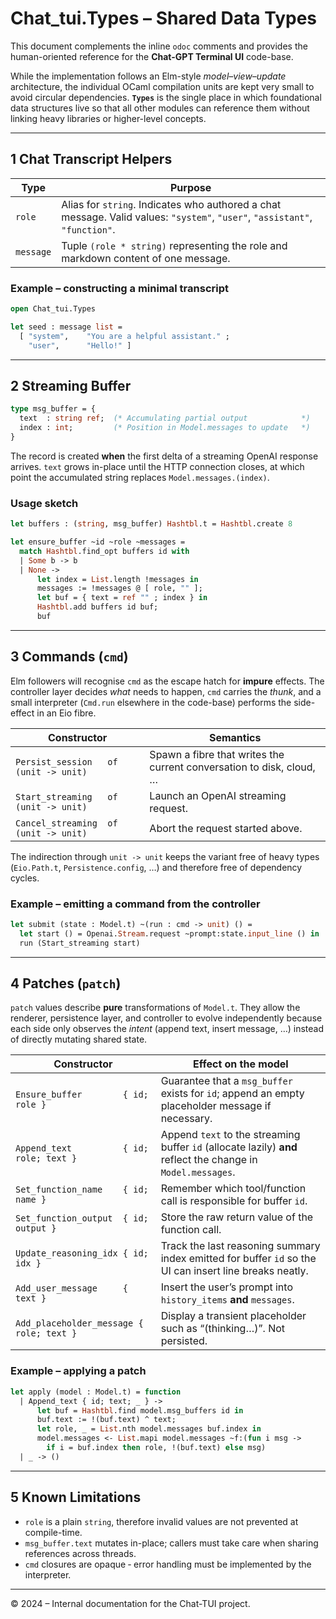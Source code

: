 # Chat_tui.Types – Shared Data Types

This document complements the inline `odoc` comments and provides the human-oriented reference for the **Chat-GPT Terminal UI** code-base.

While the implementation follows an Elm-style _model–view–update_ architecture, the individual OCaml compilation units are kept very small to avoid circular dependencies.  **`Types`** is the single place in which foundational data structures live so that all other modules can reference them without linking heavy libraries or higher-level concepts.

---

## 1 Chat Transcript Helpers

| Type | Purpose |
|------|---------|
| `role` | Alias for `string`. Indicates who authored a chat message. Valid values: `"system"`, `"user"`, `"assistant"`, `"function"`. |
| `message` | Tuple `(role * string)` representing the role and markdown content of one message. |

### Example – constructing a minimal transcript

```ocaml
open Chat_tui.Types

let seed : message list =
  [ "system",    "You are a helpful assistant." ;
    "user",      "Hello!" ]
```

---

## 2 Streaming Buffer

```ocaml
type msg_buffer = {
  text  : string ref;  (* Accumulating partial output            *)
  index : int;         (* Position in Model.messages to update   *)
}
```

The record is created **when** the first delta of a streaming OpenAI response arrives.  `text` grows in-place until the HTTP connection closes, at which point the accumulated string replaces `Model.messages.(index)`.

### Usage sketch

```ocaml
let buffers : (string, msg_buffer) Hashtbl.t = Hashtbl.create 8

let ensure_buffer ~id ~role ~messages =
  match Hashtbl.find_opt buffers id with
  | Some b -> b
  | None ->
      let index = List.length !messages in
      messages := !messages @ [ role, "" ];
      let buf = { text = ref "" ; index } in
      Hashtbl.add buffers id buf;
      buf
```

---

## 3 Commands (`cmd`)

Elm followers will recognise `cmd` as the escape hatch for **impure** effects.  The controller layer decides *what* needs to happen, `cmd` carries the _thunk_, and a small interpreter (`Cmd.run` elsewhere in the code-base) performs the side-effect in an Eio fibre.

| Constructor | Semantics |
|-------------|-----------|
| `Persist_session   of (unit -> unit)` | Spawn a fibre that writes the current conversation to disk, cloud, … |
| `Start_streaming   of (unit -> unit)` | Launch an OpenAI streaming request. |
| `Cancel_streaming  of (unit -> unit)` | Abort the request started above. |

The indirection through `unit -> unit` keeps the variant free of heavy types (`Eio.Path.t`, `Persistence.config`, …) and therefore free of dependency cycles.

### Example – emitting a command from the controller

```ocaml
let submit (state : Model.t) ~(run : cmd -> unit) () =
  let start () = Openai.Stream.request ~prompt:state.input_line () in
  run (Start_streaming start)
```

---

## 4 Patches (`patch`)

`patch` values describe **pure** transformations of `Model.t`.  They allow the renderer, persistence layer, and controller to evolve independently because each side only observes the *intent* (append text, insert message, …) instead of directly mutating shared state.

| Constructor | Effect on the model |
|-------------|--------------------|
| `Ensure_buffer        { id; role }` | Guarantee that a `msg_buffer` exists for `id`; append an empty placeholder message if necessary. |
| `Append_text          { id; role; text }` | Append `text` to the streaming buffer `id` (allocate lazily) **and** reflect the change in `Model.messages`. |
| `Set_function_name    { id; name }` | Remember which tool/function call is responsible for buffer `id`. |
| `Set_function_output  { id; output }` | Store the raw return value of the function call. |
| `Update_reasoning_idx { id; idx }` | Track the last reasoning summary index emitted for buffer `id` so the UI can insert line breaks neatly. |
| `Add_user_message     { text }` | Insert the user’s prompt into `history_items` **and** `messages`. |
| `Add_placeholder_message { role; text }` | Display a transient placeholder such as “(thinking…)”. Not persisted. |

### Example – applying a patch

```ocaml
let apply (model : Model.t) = function
  | Append_text { id; text; _ } ->
      let buf = Hashtbl.find model.msg_buffers id in
      buf.text := !(buf.text) ^ text;
      let role, _ = List.nth model.messages buf.index in
      model.messages <- List.mapi model.messages ~f:(fun i msg ->
        if i = buf.index then role, !(buf.text) else msg)
  | _ -> ()
```

---

## 5 Known Limitations

* `role` is a plain `string`, therefore invalid values are not prevented at compile-time.
* `msg_buffer.text` mutates in-place; callers must take care when sharing references across threads.
* `cmd` closures are opaque ‑ error handling must be implemented by the interpreter.

---

© 2024 – Internal documentation for the Chat-TUI project.

